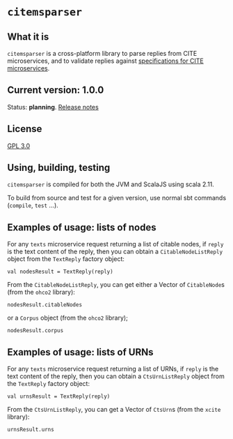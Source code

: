 # `citemsparser`

## What it is

`citemsparser`  is a cross-platform library to parse replies from CITE microservices, and to validate replies against [specifications for CITE microservices](https://github.com/cite-architecture/cite-services-spec).




## Current version: 1.0.0


Status:  **planning**. [Release notes](releases.md)

## License

[GPL 3.0](https://opensource.org/licenses/gpl-3.0.html)

## Using, building, testing

`citemsparser` is compiled for both the JVM and ScalaJS using scala 2.11.


To build from source and test for a given version, use normal sbt commands (`compile`, `test` ...).


## Examples of usage: lists of nodes

For any `texts` microservice request returning a list of citable nodes, if `reply` is the text content of the reply, then you can obtain a `CitableNodeListReply` object from the `TextReply` factory object:


    val nodesResult = TextReply(reply)

From the `CitableNodeListReply`, you can get either a Vector of `CitableNode`s (from the `ohco2` library):

    nodesResult.citableNodes

or a `Corpus` object (from the `ohco2` library);


    nodesResult.corpus

## Examples of usage: lists of URNs

For any `texts` microservice request returning a list of URNs, if `reply` is the text content of the reply, then you can obtain a `CtsUrnListReply` object from the `TextReply` factory object:


    val urnsResult = TextReply(reply)

From the  `CtsUrnListReply`, you can get a Vector of `CtsUrn`s (from the `xcite` library):

    urnsResult.urns

